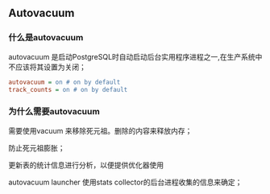 ## Autovacuum

### 什么是autovacuum

autovacuum 是启动PostgreSQL时自动启动后台实用程序进程之一,在生产系统中不应该将其设置为关闭；

```ini
autovacuum = on # on by default
track_counts = on # on by default 
```

### 为什么需要autovacuum

 需要使用vacuum 来移除死元祖。删除的内容来释放内存；

 防止死元祖膨胀；

更新表的统计信息进行分析，以便提供优化器使用

autovacuum launcher 使用stats collector的后台进程收集的信息来确定；